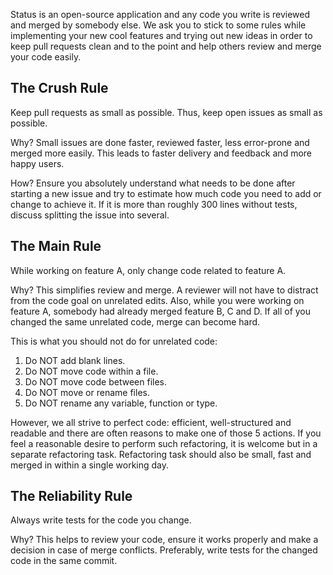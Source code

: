 Status is an open-source application and any code you write is reviewed
and merged by somebody else. We ask you to stick to some rules while
implementing your new cool features and trying out new ideas in order to
keep pull requests clean and to the point and help others review and
merge your code easily.

## The Crush Rule

Keep pull requests as small as possible. Thus, keep open issues as small
as possible.

Why? Small issues are done faster, reviewed faster, less error-prone and
merged more easily. This leads to faster delivery and feedback and more
happy users.

How? Ensure you absolutely understand what needs to be done after
starting a new issue and try to estimate how much code you need to add
or change to achieve it. If it is more than roughly 300 lines without
tests, discuss splitting the issue into several.

## The Main Rule

While working on feature A, only change code related to feature A.

Why? This simplifies review and merge. A reviewer will not have to
distract from the code goal on unrelated edits. Also, while you were
working on feature A, somebody had already merged feature B, C and D. If
all of you changed the same unrelated code, merge can become hard.

This is what you should not do for unrelated code:

1.  Do NOT add blank lines.
2.  Do NOT move code within a file.
3.  Do NOT move code between files.
4.  Do NOT move or rename files.
5.  Do NOT rename any variable, function or type.

However, we all strive to perfect code: efficient, well-structured and
readable and there are often reasons to make one of those 5 actions. If
you feel a reasonable desire to perform such refactoring, it is welcome
but in a separate refactoring task. Refactoring task should also be
small, fast and merged in within a single working day.

## The Reliability Rule

Always write tests for the code you change.

Why? This helps to review your code, ensure it works properly and make a
decision in case of merge conflicts. Preferably, write tests for the
changed code in the same commit.